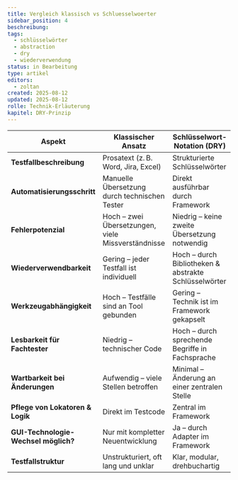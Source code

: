```yaml
---
title: Vergleich klassisch vs Schluesselwoerter
sidebar_position: 4
beschreibung:
tags:
  - schlüsselwörter
  - abstraction
  - dry
  - wiederverwendung
status: in Bearbeitung
type: artikel
editors:
  - zoltan
created: 2025-08-12
updated: 2025-08-12
rolle: Technik-Erläuterung
kapitel: DRY-Prinzip
---
```



| Aspekt                                 | Klassischer Ansatz                          | Schlüsselwort-Notation (DRY)                          |
|----------------------------------------|---------------------------------------------|-------------------------------------------------------|
| **Testfallbeschreibung**              | Prosatext (z. B. Word, Jira, Excel)         | Strukturierte Schlüsselwörter                        |
| **Automatisierungsschritt**           | Manuelle Übersetzung durch technischen Tester | Direkt ausführbar durch Framework                   |
| **Fehlerpotenzial**                   | Hoch – zwei Übersetzungen, viele Missverständnisse | Niedrig – keine zweite Übersetzung notwendig    |
| **Wiederverwendbarkeit**              | Gering – jeder Testfall ist individuell     | Hoch – durch Bibliotheken & abstrakte Schlüsselwörter |
| **Werkzeugabhängigkeit**             | Hoch – Testfälle sind an Tool gebunden      | Gering – Technik ist im Framework gekapselt          |
| **Lesbarkeit für Fachtester**         | Niedrig – technischer Code                  | Hoch – durch sprechende Begriffe in Fachsprache      |
| **Wartbarkeit bei Änderungen**        | Aufwendig – viele Stellen betroffen         | Minimal – Änderung an einer zentralen Stelle         |
| **Pflege von Lokatoren & Logik**      | Direkt im Testcode                          | Zentral im Framework                                 |
| **GUI-Technologie-Wechsel möglich?** | Nur mit kompletter Neuentwicklung           | Ja – durch Adapter im Framework                     |
| **Testfallstruktur**                  | Unstrukturiert, oft lang und unklar         | Klar, modular, drehbuchartig                         |

